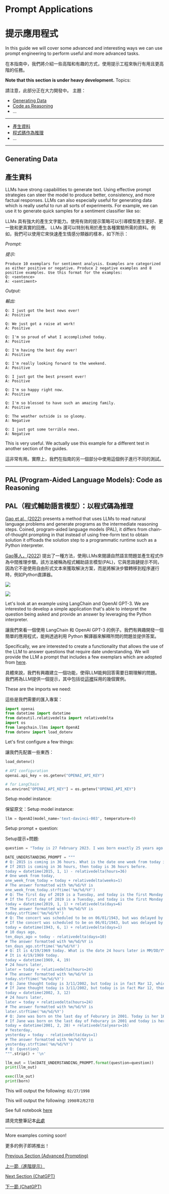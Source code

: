 # Prompt Applications

# 提示應用程式

In this guide we will cover some advanced and interesting ways we can use prompt engineering to perform useful and more advanced tasks. 

在本指南中，我們將介紹一些高階和有趣的方式，使用提示工程來執行有用且更高階的任務。

**Note that this section is under heavy development.**
Topics:

請注意，此部分正在大力開發中。
主題：

- [Generating Data](#generating-data)
- [Code as Reasoning](#pal-program-aided-language-models-code-as-reasoning)
- ...



---

- [產生資料](#產生資料)
- [程式碼作為推理](#PAL-程式輔助語言模型-程式碼作為推理)
- ...

---

## Generating Data

## 產生資料

LLMs have strong capabilities to generate text. Using effective prompt strategies can steer the model to produce better, consistency, and more factual responses. LLMs can also especially useful for generating data which is really useful to run all sorts of experiments. For example, we can use it to generate quick samples for a sentiment classifier like so:

LLMs 具有強大的產生文字能力。使用有效的提示策略可以引導模型產生更好、更一致和更真實的回應。 LLMs 還可以特別有用於產生各種實驗所需的資料。例如，我們可以使用它來快速產生情感分類器的樣本，如下所示：

*Prompt:*

*提示:*

```
Produce 10 exemplars for sentiment analysis. Examples are categorized as either positive or negative. Produce 2 negative examples and 8 positive examples. Use this format for the examples:
Q: <sentence>
A: <sentiment>
```

*Output:*

*輸出:*

```
Q: I just got the best news ever!
A: Positive

Q: We just got a raise at work!
A: Positive

Q: I'm so proud of what I accomplished today.
A: Positive

Q: I'm having the best day ever!
A: Positive

Q: I'm really looking forward to the weekend.
A: Positive

Q: I just got the best present ever!
A: Positive

Q: I'm so happy right now.
A: Positive

Q: I'm so blessed to have such an amazing family.
A: Positive

Q: The weather outside is so gloomy.
A: Negative

Q: I just got some terrible news.
A: Negative
```

This is very useful. We actually use this example for a different test in another section of the guides.

這非常有用。實際上，我們在指南的另一個部分中使用這個例子進行不同的測試。

---

## PAL (Program-Aided Language Models): Code as Reasoning

## PAL（程式輔助語言模型）：以程式碼為推理

[Gao et al., (2022)](https://arxiv.org/abs/2211.10435) presents a method that uses LLMs to read natural language problems and generate programs as the intermediate reasoning steps. Coined, program-aided language models (PAL), it differs from chain-of-thought prompting in that instead of using free-form text to obtain solution it offloads the solution step to a programmatic runtime such as a Python interpreter.

[Gao等人，(2022)](https://arxiv.org/abs/2211.10435) 提出了一種方法，使用LLMs來閱讀自然語言問題並產生程式作為中間推理步驟。該方法被稱為程式輔助語言模型(PAL)，它與思路鏈提示不同，因為它不是使用自由形式文本來獲取解決方案，而是將解決步驟轉移到程序運行時，例如Python直譯器。

![](../img/pal.png)

![](../img/pal.png)

Let's look at an example using LangChain and OpenAI GPT-3. We are interested to develop a simple application that's able to interpret the question being asked and provide an answer by leveraging the Python interpreter. 

讓我們來看一個使用 LangChain 和 OpenAI GPT-3 的例子。我們有興趣開發一個簡單的應用程式，能夠透過利用 Python 解譯器來解釋所問的問題並提供答案。

Specifically, we are interested to create a functionality that allows the use of the LLM to answer questions that require date understanding. We will provide the LLM a prompt that includes a few exemplars which are adopted from [here](https://github.com/reasoning-machines/pal/blob/main/pal/prompt/date_understanding_prompt.py).  

具體來說，我們有興趣建立一個功能，使得LLM能夠回答需要日期理解的問題。我們將為LLM提供一個提示，其中包括從[這裡](https://github.com/reasoning-machines/pal/blob/main/pal/prompt/date_understanding_prompt.py)採用的幾個實例。

These are the imports we need:

這些是我們需要的匯入專案：

```python
import openai
from datetime import datetime
from dateutil.relativedelta import relativedelta
import os
from langchain.llms import OpenAI
from dotenv import load_dotenv
```

Let's first configure a few things:

讓我們先配置一些東西：

```python
load_dotenv()

# API configuration
openai.api_key = os.getenv("OPENAI_API_KEY")

# for LangChain
os.environ["OPENAI_API_KEY"] = os.getenv("OPENAI_API_KEY")
```

Setup model instance:

保留原文：Setup model instance:

```python
llm = OpenAI(model_name='text-davinci-003', temperature=0)
```

Setup prompt + question:

Setup提示+問題:

```python
question = "Today is 27 February 2023. I was born exactly 25 years ago. What is the date I was born in MM/DD/YYYY?"

DATE_UNDERSTANDING_PROMPT = """
# Q: 2015 is coming in 36 hours. What is the date one week from today in MM/DD/YYYY?
# If 2015 is coming in 36 hours, then today is 36 hours before.
today = datetime(2015, 1, 1) - relativedelta(hours=36)
# One week from today,
one_week_from_today = today + relativedelta(weeks=1)
# The answer formatted with %m/%d/%Y is
one_week_from_today.strftime('%m/%d/%Y')
# Q: The first day of 2019 is a Tuesday, and today is the first Monday of 2019. What is the date today in MM/DD/YYYY?
# If the first day of 2019 is a Tuesday, and today is the first Monday of 2019, then today is 6 days later.
today = datetime(2019, 1, 1) + relativedelta(days=6)
# The answer formatted with %m/%d/%Y is
today.strftime('%m/%d/%Y')
# Q: The concert was scheduled to be on 06/01/1943, but was delayed by one day to today. What is the date 10 days ago in MM/DD/YYYY?
# If the concert was scheduled to be on 06/01/1943, but was delayed by one day to today, then today is one day later.
today = datetime(1943, 6, 1) + relativedelta(days=1)
# 10 days ago,
ten_days_ago = today - relativedelta(days=10)
# The answer formatted with %m/%d/%Y is
ten_days_ago.strftime('%m/%d/%Y')
# Q: It is 4/19/1969 today. What is the date 24 hours later in MM/DD/YYYY?
# It is 4/19/1969 today.
today = datetime(1969, 4, 19)
# 24 hours later,
later = today + relativedelta(hours=24)
# The answer formatted with %m/%d/%Y is
today.strftime('%m/%d/%Y')
# Q: Jane thought today is 3/11/2002, but today is in fact Mar 12, which is 1 day later. What is the date 24 hours later in MM/DD/YYYY?
# If Jane thought today is 3/11/2002, but today is in fact Mar 12, then today is 3/1/2002.
today = datetime(2002, 3, 12)
# 24 hours later,
later = today + relativedelta(hours=24)
# The answer formatted with %m/%d/%Y is
later.strftime('%m/%d/%Y')
# Q: Jane was born on the last day of Feburary in 2001. Today is her 16-year-old birthday. What is the date yesterday in MM/DD/YYYY?
# If Jane was born on the last day of Feburary in 2001 and today is her 16-year-old birthday, then today is 16 years later.
today = datetime(2001, 2, 28) + relativedelta(years=16)
# Yesterday,
yesterday = today - relativedelta(days=1)
# The answer formatted with %m/%d/%Y is
yesterday.strftime('%m/%d/%Y')
# Q: {question}
""".strip() + '\n'
```

```python
llm_out = llm(DATE_UNDERSTANDING_PROMPT.format(question=question))
print(llm_out)
```

```python
exec(llm_out)
print(born)
```

This will output the following: `02/27/1998`

This will output the following: `1998年2月27日`

See full notebook [here](../notebooks/pe-pal.ipynb)

請見完整筆記本[此處](../notebooks/pe-pal.ipynb)

---

More examples coming soon!

更多的例子即將推出！

[Previous Section (Advanced Prompting)](./prompts-advanced-usage.md)

[上一節（進階提示）](./prompts-advanced-usage.md)

[Next Section (ChatGPT)](./prompts-chatgpt.md)

[下一節 (ChatGPT)](./prompts-chatgpt.md)

